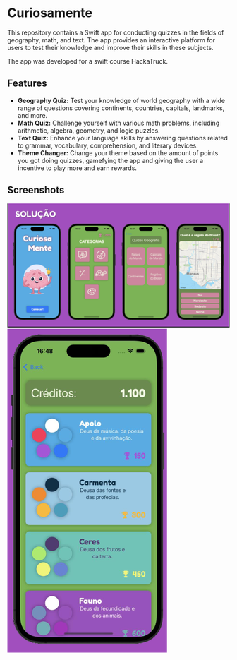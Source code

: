 # Curiosamente


This repository contains a Swift app for conducting quizzes in the fields of geography, math, and text. The app provides an interactive platform for users to test their knowledge and improve their skills in these subjects.

The app was developed for a swift course HackaTruck.

## Features

- **Geography Quiz:** Test your knowledge of world geography with a wide range of questions covering continents, countries, capitals, landmarks, and more.
- **Math Quiz:** Challenge yourself with various math problems, including arithmetic, algebra, geometry, and logic puzzles.
- **Text Quiz:** Enhance your language skills by answering questions related to grammar, vocabulary, comprehension, and literary devices.
- **Theme Changer:** Change your theme based on the amount of points you got doing quizzes, gamefying the app and giving the user a incentive to play more and earn rewards.
## Screenshots

![App Screenshot 1](Imagens/appImages1.png)
![App Screenshot 2](Imagens/appImages2.png)


